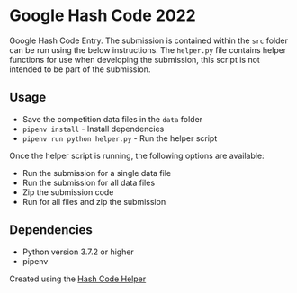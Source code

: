 # Google Hash Code 2022

Google Hash Code Entry. The submission is contained within the `src` folder can be run using the below instructions.
The `helper.py` file contains helper functions for use when developing the submission, this script is not intended to be part of the submission.

## Usage
* Save the competition data files in the `data` folder
* `pipenv install` - Install dependencies
* `pipenv run python helper.py` - Run the helper script

Once the helper script is running, the following options are available:
- Run the submission for a single data file
- Run the submission for all data files
- Zip the submission code
- Run for all files and zip the submission 

## Dependencies
* Python version 3.7.2 or higher
* pipenv


Created using the [Hash Code Helper](https://github.com/hexmod/hash-code-helper)